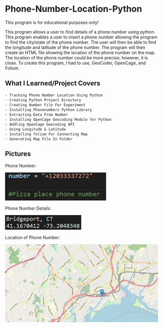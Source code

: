 # Phone-Number-Location-Python

This program is for educational purposes only!

This program allows a user to find details of a phone number using python. This program enables a user to insert a phone number allowing the program to find the city/state of the phone number. The user will then be able to find the longitude and latitude of the phone number. The program will then create an HTML file showing the location of the phone number on the map. The location of the phone number could be more precise; however, it is close. To create this program, I had to use, GeoCoder, OpenCage, and Folium.  


## What I Learned/Project Covers

```
- Tracking Phone Number Location Using Python
- Creating Python Project Directory
- Creating Number File For Experiment
- Installing Phonenumbers Python Library
- Extracting Data From Number
- Installing OpenCage Geocoding Module for Python
- Addling OpenCage Geocoding API
- Using Longitude & Latitude
- Installing folium For Connecting Map
- Generating Map File In Folder
```

## Pictures

Phone Number:

<img src = "images/PHN.png"> 

Phone Number Details:

<img src = "images/PHNL.png" > 

Location of Phone Number:

<img src = "images/Loco.png" width = 800 length = 800 > 

